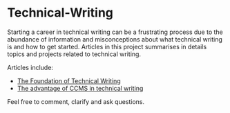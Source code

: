 # Technical-Writing
Starting a career in technical writing can be a frustrating process due to the abundance of information and misconceptions about what technical writing is and how to get started.
Articles in this project summarises in details topics and projects related to technical writing. 

Articles include:
- [The Foundation of Technical Writing](https://github.com/Sokaribo/Technical-Writing/blob/main/Fundamentals%20of%20technical%20writing)
- [The advantage of CCMS in technical writing](https://github.com/Sokaribo/Technical-Writing/blob/main/The%20advantages%20of%20CCMS%20in%20technical%20writing.md)


Feel free to comment, clarify and ask questions.
